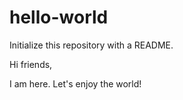 # hello-world
Initialize this repository with a README.

Hi friends,

I am here. Let's enjoy the world!
